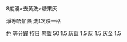8度淺>去黃洗>糖果灰

淨等唔加熱
洗1次跌一格

色 等分鐘 持日
黑藍 50     1.5
灰藍           1.5
灰               1.5
灰金           1.5


